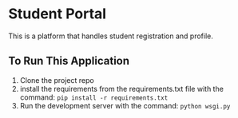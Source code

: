 # Student Portal

This is a platform that handles student registration and profile.

## To Run This Application
1. Clone the project repo
2. install the requirements from the requirements.txt file with the command: ``pip install -r requirements.txt``
3. Run the development server with the command: ``python wsgi.py``
